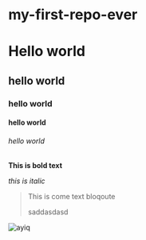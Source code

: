 # my-first-repo-ever 
# Hello world
## hello world
### hello world
#### hello world
###### hello world
 
**This is bold text**


*this is italic*


> This  is come text bloqoute 
>
>saddasdasd


![ayiq](https://images.unsplash.com/photo-1713263632284-814b472419ea?q=80&w=1887&auto=format&fit=crop&ixlib=rb-4.0.3&ixid=M3wxMjA3fDB8MHxwaG90by1wYWdlfHx8fGVufDB8fHx8fA%3D%3D)